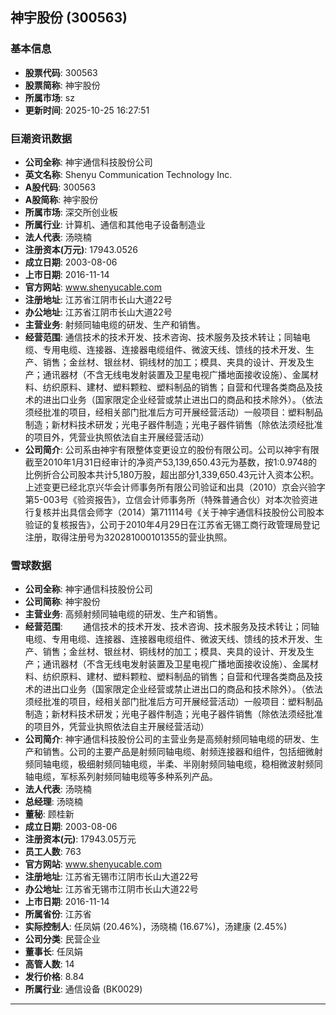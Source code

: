 ## 神宇股份 (300563)

### 基本信息

- **股票代码**: 300563
- **股票简称**: 神宇股份
- **所属市场**: sz
- **更新时间**: 2025-10-25 16:27:51

### 巨潮资讯数据

- **公司全称**: 神宇通信科技股份公司
- **英文名称**: Shenyu Communication Technology Inc.
- **A股代码**: 300563
- **A股简称**: 神宇股份
- **所属市场**: 深交所创业板
- **所属行业**: 计算机、通信和其他电子设备制造业
- **法人代表**: 汤晓楠
- **注册资本(万元)**: 17943.0526
- **成立日期**: 2003-08-06
- **上市日期**: 2016-11-14
- **官方网站**: www.shenyucable.com
- **注册地址**: 江苏省江阴市长山大道22号
- **办公地址**: 江苏省江阴市长山大道22号
- **主营业务**: 射频同轴电缆的研发、生产和销售。
- **经营范围**: 通信技术的技术开发、技术咨询、技术服务及技术转让；同轴电缆、专用电缆、连接器、连接器电缆组件、微波天线、馈线的技术开发、生产、销售；金丝材、银丝材、铜线材的加工；模具、夹具的设计、开发及生产；通讯器材（不含无线电发射装置及卫星电视广播地面接收设施）、金属材料、纺织原料、建材、塑料颗粒、塑料制品的销售；自营和代理各类商品及技术的进出口业务（国家限定企业经营或禁止进出口的商品和技术除外）。（依法须经批准的项目，经相关部门批准后方可开展经营活动）一般项目：塑料制品制造；新材料技术研发；光电子器件制造；光电子器件销售（除依法须经批准的项目外，凭营业执照依法自主开展经营活动）
- **公司简介**: 公司系由神宇有限整体变更设立的股份有限公司。公司以神宇有限截至2010年1月31日经审计的净资产53,139,650.43元为基数，按1:0.9748的比例折合公司股本共计5,180万股，超出部分1,339,650.43元计入资本公积。上述变更已经北京兴华会计师事务所有限公司验证和出具（2010）京会兴验字第5-003号《验资报告》，立信会计师事务所（特殊普通合伙）对本次验资进行复核并出具信会师字（2014）第711114号《关于神宇通信科技股份公司股本验证的复核报告》，公司于2010年4月29日在江苏省无锡工商行政管理局登记注册，取得注册号为320281000101355的营业执照。

### 雪球数据

- **公司全称**: 神宇通信科技股份公司
- **公司简称**: 神宇股份
- **主营业务**: 高频射频同轴电缆的研发、生产和销售。
- **经营范围**: 　　通信技术的技术开发、技术咨询、技术服务及技术转让；同轴电缆、专用电缆、连接器、连接器电缆组件、微波天线、馈线的技术开发、生产、销售；金丝材、银丝材、铜线材的加工；模具、夹具的设计、开发及生产；通讯器材（不含无线电发射装置及卫星电视广播地面接收设施）、金属材料、纺织原料、建材、塑料颗粒、塑料制品的销售；自营和代理各类商品及技术的进出口业务（国家限定企业经营或禁止进出口的商品和技术除外）。（依法须经批准的项目，经相关部门批准后方可开展经营活动）一般项目：塑料制品制造；新材料技术研发；光电子器件制造；光电子器件销售（除依法须经批准的项目外，凭营业执照依法自主开展经营活动）
- **公司简介**: 神宇通信科技股份公司的主营业务是高频射频同轴电缆的研发、生产和销售。公司的主要产品是射频同轴电缆、射频连接器和组件，包括细微射频同轴电缆，极细射频同轴电缆，半柔、半刚射频同轴电缆，稳相微波射频同轴电缆，军标系列射频同轴电缆等多种系列产品。
- **法人代表**: 汤晓楠
- **总经理**: 汤晓楠
- **董秘**: 顾桂新
- **成立日期**: 2003-08-06
- **注册资本(元)**: 17943.05万元
- **员工人数**: 763
- **官方网站**: www.shenyucable.com
- **注册地址**: 江苏省无锡市江阴市长山大道22号
- **办公地址**: 江苏省无锡市江阴市长山大道22号
- **上市日期**: 2016-11-14
- **所属省份**: 江苏省
- **实际控制人**: 任凤娟 (20.46%)，汤晓楠 (16.67%)，汤建康 (2.45%)
- **公司分类**: 民营企业
- **董事长**: 任凤娟
- **高管人数**: 14
- **发行价格**: 8.84
- **所属行业**: 通信设备 (BK0029)

---